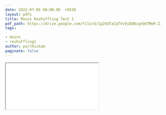 ```yaml
---
date: 2022-07-05 00:00:00  +0530
layout: pdfs
title: Mains Reshuffling Test 1
pdf_path: https://drive.google.com/file/d/1g2kUTaCpTVv9jDUNcqnOd7MmR-Zi-mMM/preview?usp=sharing
tags: 

- mains
- reshuffling1
author: parthnikam
paginate: false
---
```


<iframe class="embed-pdf" src="{{ page.pdf_path }}#toolbar=0" seamless="seamless" scrolling="no" style="overflow:hidden"></iframe>
